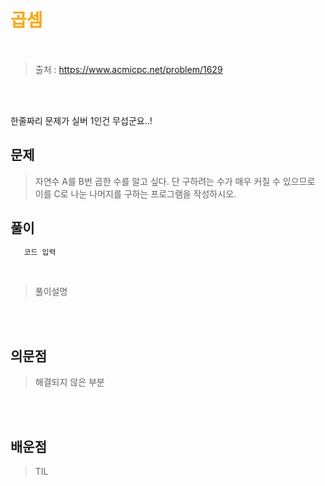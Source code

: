 <br/><Br>

<span style = "color:orange">

# 곱셈
</span>
<br>

> 출처 : https://www.acmicpc.net/problem/1629

<br/><br>

한줄짜리 문제가 실버 1인건 무섭군요..!

## 문제

> 자연수 A를 B번 곱한 수를 알고 싶다. 단 구하려는 수가 매우 커질 수 있으므로 이를 C로 나눈 나머지를 구하는 프로그램을 작성하시오.


## 풀이

```python
   코드 입력 
```
<br>

> 풀이설명

<br/><br>


## 의문점
> 해결되지 않은 부분


<br/><br>


## 배운점
> TIL

